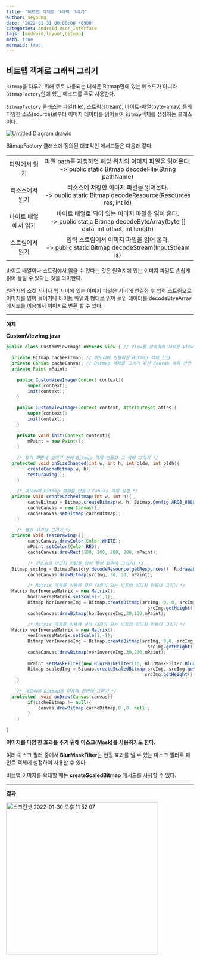 ```yaml
---
title: "비트맵 객체로 그래픽 그리기"
author: seyoung
date: '2022-01-31 00:08:00 +0900'
categories: Android User_Interface
tags: [android,layout,bitmap]
math: true
mermaid: true
---
```


## 비트맵 객체로 그래픽 그리기

`Bitmap`을 다루기 위해 주로 사용되는 녀석은 Bitmap안에 있는 메소드가 아니라`BitmapFactory`안에 있는 메소드를 주로 사용한다. 

`BitmapFactory` 클래스는 파일(file), 스트림(stream), 바이트-배열(byte-array) 등의 다양한 소스(source)로부터 이미지 데이터를 읽어들여 `Bitmap`객체를 생성하는 클래스이다.

![Untitled Diagram drawio](https://user-images.githubusercontent.com/54762273/151703628-c05f7b3b-c966-4fe0-bcdc-827d9eec763e.png)

BitmapFactory 클래스에 정의된 대표적인 메서드들은 다음과 같다.

|  |  |
|:--:|:--:|
| 파일에서 읽기 | 파일 path를 지정하면 해당 위치의 이미지 파일을 읽어온다.<br> -> public static Bitmap decodeFile(String pathName) |
| 리소스에서 읽기| 리소스에 저장한 이미지 파일을 읽어온다. <br> -> public static Bitmap decodeResource(Resources res, int id)|
| 바이트 배열에서 읽기| 바이트 배열로 되어 있는 이미지 파일을 읽어 온다. <br> -> public static Bitmap decodeByteArray(byte [] data, int offset, int length)
| 스트림에서 읽기| 입력 스트림에서 이미지 파일을 읽어 온다. <br> -> public static Bitmap decodeStream(InputStream is)|

바이트 배열이나 스트림에서 읽을 수 있다는 것은 원격지에 있는 이미지 파일도 손쉽게 읽어 들일 수 있다는 것을 의미한다.

 원격지의 소켓 서버나 웹 서버에 있는 이미지 파일은 서버에 연결한 후 입력 스트림으로 이미지를 읽어 들이거나 바이트 배열의 형태로 읽어 들인 데이터를 decodeBtyeArray 메서드를 이용해서 이미지로 변환 할 수 있다.


---

**예제**

**CustomViewImg.java**

```java
public class CustomViewImage extends View { // View를 상속하여 새로운 View 정의  
  
  private Bitmap cacheBitmap; // 메모리에 만들어질 Bitmap 객체 선언  
  private Canvas cacheCanvas; // Bitmap 객체를 그리기 위한 Canvas 객체 선언  
  private Paint mPaint;  
  
    public CustomViewImage(Context context){  
        super(context);  
        init(context);  
    }  
  
    public CustomViewImage(Context context, AttributeSet attrs){  
        super(context);  
        init(context);  
    }  
  
    private void init(Context context){  
        mPaint = new Paint();  
    }  
  
    /* 뷰가 화면에 보이기 전에 Bitmap 객체 만들고 그 위에 그리기 */  
  protected void onSizeChanged(int w, int h, int oldw, int oldh){  
        createCacheBitmap(w, h);  
        testDrawing();  
    }  
  
    /* 메모리에 Bitmap 객체를 만들고 Canvas 객체 설정 */  
  private void createCacheBitmap(int w, int h){  
        cacheBitmap = Bitmap.createBitmap(w, h, Bitmap.Config.ARGB_8888);  
        cacheCanvas = new Canvas();  
        cacheCanvas.setBitmap(cacheBitmap);  
    }  
  
    /* 빨간 사각형 그리기 */  
  private void testDrawing(){  
        cacheCanvas.drawColor(Color.WHITE);  
        mPaint.setColor(Color.RED);  
        cacheCanvas.drawRect(100, 100, 200, 200, mPaint);  
  
        /* 리소스의 이미지 파일을 읽어 들여 화면에 그리기) */  
  Bitmap srcImg = BitmapFactory.decodeResource(getResources(), R.drawable.water);  
        cacheCanvas.drawBitmap(srcImg, 30, 30, mPaint);  
  
        /* Matrix 객체를 이용해 좌우 대칭이 되는 비트맵 이미지 만들어 그리기 */  
  Matrix horInverseMatrix = new Matrix();  
        horInverseMatrix.setScale(-1,1);  
        Bitmap horInverseImg = Bitmap.createBitmap(srcImg, 0, 0, srcImg.getWidth(),  
                                                     srcImg.getHeight(),horInverseMatrix, false);  
        cacheCanvas.drawBitmap(horInverseImg,30,130,mPaint);  
  
        /* Matrix 객체를 이용해 상하 대칭이 되는 비트맵 이미지 만들어 그리기 */  
  Matrix verInverseMatrix = new Matrix();  
        verInverseMatrix.setScale(1,-1);  
        Bitmap verInverseImg = Bitmap.createBitmap(srcImg, 0,0, srcImg.getWidth(),  
                                                     srcImg.getHeight(), verInverseMatrix, false);  
        cacheCanvas.drawBitmap(verInverseImg,30,230,mPaint);  
  
        mPaint.setMaskFilter(new BlurMaskFilter(10, BlurMaskFilter.Blur.NORMAL));  
        Bitmap scaledImg = Bitmap.createScaledBitmap(srcImg, srcImg.getWidth() *3,  
                                                    srcImg.getHeight() * 3, false);  
    }  
  
    /* 메모리에 Bitmap을 이용해 화면에 그리기 */  
  protected  void onDraw(Canvas canvas){  
        if(cacheBitmap != null){  
            canvas.drawBitmap(cacheBitmap,0 ,0, null);  
        }  
    }  
  
}
```

**이미지를 다양 한 효과를 주기 위해 마스크(Mask)를 사용하기도 한다.**

여러 마스크 필터 중에서 **BlurMaskFilter**는 번짐 효과를 낼 수 있는 마스크 필터로 페인트 객체에 설정하여 사용할 수 있다. 

비트맵 이미지를 확대할 때는 **createScaledBitmap** 메서드를 사용할 수 있다.

---
**결과**

<img width="408" alt="스크린샷 2022-01-30 오후 11 52 07" src="https://user-images.githubusercontent.com/54762273/151704781-8357669d-009b-4d07-9c33-18526135926b.png">